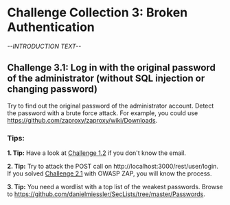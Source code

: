 # Challenge Collection 3: Broken Authentication

*--INTRODUCTION TEXT--*

## Challenge 3.1: Log in with the original password of the administrator (without SQL injection or changing password)
Try to find out the original password of the administrator account. Detect the password with a brute force attack. For example, you could use https://github.com/zaproxy/zaproxy/wiki/Downloads.

### Tips:

**1. Tip:** Have a look at [Challenge 1.2](https://github.com/nt-ca-aqe/thesis-ahs/tree/master/Challenge%201:%20Broken%20Access%20Control#challenge-12-find-the-admin-page) if you don't know the email.

**2. Tip:** Try to attack the POST call on http://localhost:3000/rest/user/login. If you solved [Challenge 2.1](https://github.com/nt-ca-aqe/thesis-ahs/tree/master/Challenge%202:%20Injection#challenge-21-log-in-as-administrator) with OWASP ZAP, you will know the process.

**3. Tip:** You need a wordlist with a top list of the weakest passwords. Browse to https://github.com/danielmiessler/SecLists/tree/master/Passwords.
